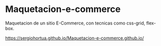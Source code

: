 # Maquetacion-e-commerce
Maquetacion de un sitio E-Commerce, con tecnicas como css-grid, flex-box.

https://sergiohortua.github.io/Maquetacion-e-commerce.github.io/
